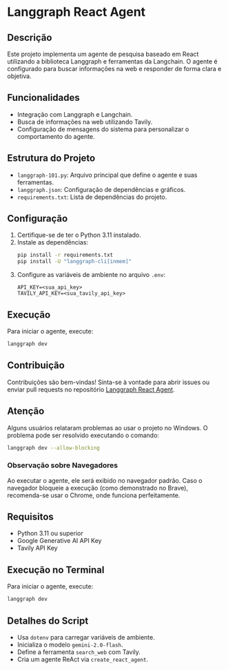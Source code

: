 # Langgraph React Agent

## Descrição
Este projeto implementa um agente de pesquisa baseado em React utilizando a biblioteca Langgraph e ferramentas da Langchain. O agente é configurado para buscar informações na web e responder de forma clara e objetiva.

## Funcionalidades
- Integração com Langgraph e Langchain.
- Busca de informações na web utilizando Tavily.
- Configuração de mensagens do sistema para personalizar o comportamento do agente.

## Estrutura do Projeto
- `langgraph-101.py`: Arquivo principal que define o agente e suas ferramentas.
- `langgraph.json`: Configuração de dependências e gráficos.
- `requirements.txt`: Lista de dependências do projeto.

## Configuração
1. Certifique-se de ter o Python 3.11 instalado.
2. Instale as dependências:
   ```bash
   pip install -r requirements.txt
   pip install -U "langgraph-cli[inmem]" 
   ```
3. Configure as variáveis de ambiente no arquivo `.env`:
   ```env
   API_KEY=<sua_api_key>
   TAVILY_API_KEY=<sua_tavily_api_key>
   ```

## Execução
Para iniciar o agente, execute:
```bash
langgraph dev
```

## Contribuição
Contribuições são bem-vindas! Sinta-se à vontade para abrir issues ou enviar pull requests no repositório [Langgraph React Agent](https://github.com/edugitQA/langgraph-reactAgent).

## Atenção

Alguns usuários relataram problemas ao usar o projeto no Windows. O problema pode ser resolvido executando o comando:
```bash
langgraph dev --allow-blocking
```

### Observação sobre Navegadores
Ao executar o agente, ele será exibido no navegador padrão. Caso o navegador bloqueie a execução (como demonstrado no Brave), recomenda-se usar o Chrome, onde funciona perfeitamente.

## Requisitos
- Python 3.11 ou superior
- Google Generative AI API Key
- Tavily API Key

## Execução no Terminal
Para iniciar o agente, execute:
```bash
langgraph dev
```

## Detalhes do Script
- Usa `dotenv` para carregar variáveis de ambiente.
- Inicializa o modelo `gemini-2.0-flash`.
- Define a ferramenta `search_web` com Tavily.
- Cria um agente ReAct via `create_react_agent`.
